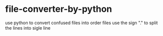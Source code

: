 # file-converter-by-python
use python to convert confused files into order files
use the sign "." to split the lines into sigle line
